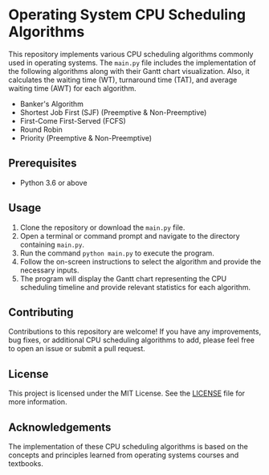 # Operating System CPU Scheduling Algorithms

This repository implements various CPU scheduling algorithms commonly used in operating systems. The `main.py` file includes the implementation of the following algorithms along with their Gantt chart visualization. Also, it calculates the waiting time (WT), turnaround time (TAT), and average waiting time (AWT) for each algorithm.

- Banker's Algorithm
- Shortest Job First (SJF) (Preemptive & Non-Preemptive)
- First-Come First-Served (FCFS) 
- Round Robin
- Priority (Preemptive & Non-Preemptive)



## Prerequisites
- Python 3.6 or above

## Usage
1. Clone the repository or download the `main.py` file.
2. Open a terminal or command prompt and navigate to the directory containing `main.py`.
3. Run the command `python main.py` to execute the program.
4. Follow the on-screen instructions to select the algorithm and provide the necessary inputs.
5. The program will display the Gantt chart representing the CPU scheduling timeline and provide relevant statistics for each algorithm.

## Contributing
Contributions to this repository are welcome! If you have any improvements, bug fixes, or additional CPU scheduling algorithms to add, please feel free to open an issue or submit a pull request.

## License
This project is licensed under the MIT License. See the [LICENSE](LICENSE) file for more information.

## Acknowledgements
The implementation of these CPU scheduling algorithms is based on the concepts and principles learned from operating systems courses and textbooks.
